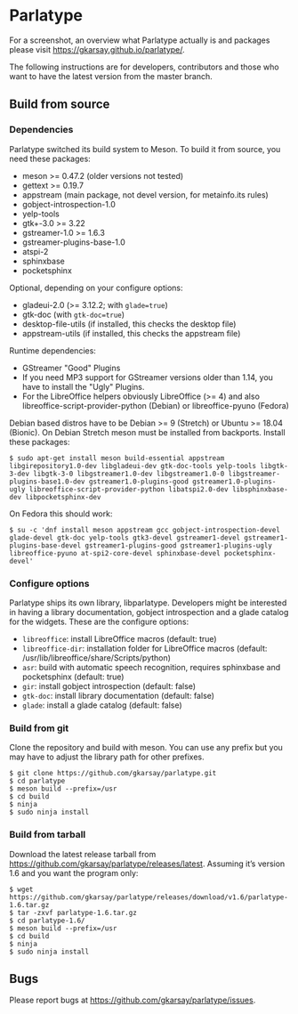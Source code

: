 # Parlatype

For a screenshot, an overview what Parlatype actually is and packages please visit https://gkarsay.github.io/parlatype/.

The following instructions are for developers, contributors and those who want to have the latest version from the master branch.

## Build from source

### Dependencies

Parlatype switched its build system to Meson. To build it from source, you need these packages:
* meson >= 0.47.2 (older versions not tested)
* gettext >= 0.19.7
* appstream (main package, not devel version, for metainfo.its rules)
* gobject-introspection-1.0
* yelp-tools
* gtk+-3.0 >= 3.22
* gstreamer-1.0 >= 1.6.3
* gstreamer-plugins-base-1.0
* atspi-2
* sphinxbase
* pocketsphinx

Optional, depending on your configure options:
* gladeui-2.0 (>= 3.12.2; with `glade=true`)
* gtk-doc (with `gtk-doc=true`)
* desktop-file-utils (if installed, this checks the desktop file)
* appstream-utils (if installed, this checks the appstream file)

Runtime dependencies:
* GStreamer "Good" Plugins
* If you need MP3 support for GStreamer versions older than 1.14, you have to install the "Ugly" Plugins.
* For the LibreOffice helpers obviously LibreOffice (>= 4) and also libreoffice-script-provider-python (Debian) or libreoffice-pyuno (Fedora)

Debian based distros have to be Debian >= 9 (Stretch) or Ubuntu >= 18.04 (Bionic). On Debian Stretch meson must be installed from backports. Install these packages:

```
$ sudo apt-get install meson build-essential appstream libgirepository1.0-dev libgladeui-dev gtk-doc-tools yelp-tools libgtk-3-dev libgtk-3-0 libgstreamer1.0-dev libgstreamer1.0-0 libgstreamer-plugins-base1.0-dev gstreamer1.0-plugins-good gstreamer1.0-plugins-ugly libreoffice-script-provider-python libatspi2.0-dev libsphinxbase-dev libpocketsphinx-dev
```
On Fedora this should work:

```
$ su -c 'dnf install meson appstream gcc gobject-introspection-devel glade-devel gtk-doc yelp-tools gtk3-devel gstreamer1-devel gstreamer1-plugins-base-devel gstreamer1-plugins-good gstreamer1-plugins-ugly libreoffice-pyuno at-spi2-core-devel sphinxbase-devel pocketsphinx-devel'
```

### Configure options

Parlatype ships its own library, libparlatype. Developers might be interested in having a library documentation, gobject introspection and a glade catalog for the widgets. These are the configure options:

* `libreoffice`: install LibreOffice macros (default: true)
* `libreoffice-dir`: installation folder for LibreOffice macros (default: /usr/lib/libreoffice/share/Scripts/python)
* `asr`: build with automatic speech recognition, requires sphinxbase and pocketsphinx (default: true)
* `gir`: install gobject introspection (default: false)
* `gtk-doc`: install library documentation (default: false)
* `glade`: install a glade catalog (default: false)

### Build from git
Clone the repository and build with meson. You can use any prefix but you may have to adjust the library path for other prefixes.
```
$ git clone https://github.com/gkarsay/parlatype.git
$ cd parlatype
$ meson build --prefix=/usr
$ cd build
$ ninja
$ sudo ninja install
```

### Build from tarball
Download the latest release tarball from https://github.com/gkarsay/parlatype/releases/latest. Assuming it’s version 1.6 and you want the program only:
```
$ wget https://github.com/gkarsay/parlatype/releases/download/v1.6/parlatype-1.6.tar.gz
$ tar -zxvf parlatype-1.6.tar.gz
$ cd parlatype-1.6/
$ meson build --prefix=/usr
$ cd build
$ ninja
$ sudo ninja install
```

## Bugs
Please report bugs at https://github.com/gkarsay/parlatype/issues.

